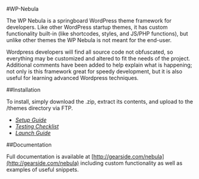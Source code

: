 #WP-Nebula

The WP Nebula is a springboard WordPress theme framework for developers. Like other WordPress startup themes, it has custom functionality built-in (like shortcodes, styles, and JS/PHP functions), but unlike other themes the WP Nebula is not meant for the end-user.

Wordpress developers will find all source code not obfuscated, so everything may be customized and altered to fit the needs of the project. Additional comments have been added to help explain what is happening; not only is this framework great for speedy development, but it is also useful for learning advanced Wordpress techniques.

##Installation

To install, simply download the .zip, extract its contents, and upload to the /themes directory via FTP.

- *[Setup Guide](http://gearside.com/nebula/documentation/get-started/)*
- *[Testing Checklist](http://gearside.com/nebula/documentation/get-started/testing-checklist/)*
- *[Launch Guide](http://gearside.com/nebula/documentation/get-started/launch-checklist/)*

##Documentation

Full documentation is available at [http://gearside.com/nebula](http://gearside.com/nebula) including custom functionality as well as examples of useful snippets.